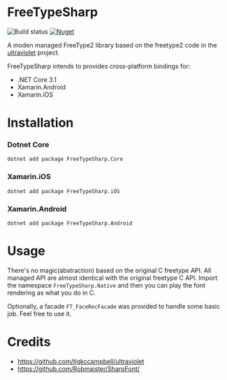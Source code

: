 # FreeTypeSharp
![Build status](https://github.com/ryancheung/FreeTypeSharp/workflows/.NET%20Core/badge.svg)
[![Nuget](https://img.shields.io/nuget/v/FreeTypeSharp.Core)](https://www.nuget.org/packages/FreeTypeSharp.Core/)

A moden managed FreeType2 library based on the freetype2 code in the [ultraviolet](https://github.com/tlgkccampbell/ultraviolet/tree/develop/Source/Ultraviolet.FreeType2) project.

FreeTypeSharp intends to provides cross-platform bindings for:

- .NET Core 3.1
- Xamarin.Android
- Xamarin.iOS

# Installation

### Dotnet Core

`dotnet add package FreeTypeSharp.Core`

### Xamarin.iOS

`dotnet add package FreeTypeSharp.iOS`

### Xamarin.Android

`dotnet add package FreeTypeSharp.Android`

# Usage

There's no magic(abstraction) based on the original C freetype API. All managed API are almost identical with the original freetype C API. Import the namespace `FreeTypeSharp.Native` and then you can play the font rendering as what you do in C.

Optionally, a facade `FT_FaceRecFacade` was provided to handle some basic job. Feel free to use it.

# Credits

- https://github.com/tlgkccampbell/ultraviolet
- https://github.com/Robmaister/SharpFont/
